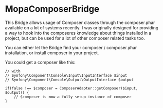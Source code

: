 MopaComposerBridge
==================

This Bridge allows usage of Composer classes through the composer.phar available on a lot of systems recently.
I was originally designed for providing a way to hook into the composeres knowledge about things installed in a project, but can be used for a lot of other composer related tasks too.


You can either let the Bridge find your composer / composer.phar installation, or install composer in your project.

You could get a composer like this:
```
// with 
// Symfony\Component\Console\Input\InputInterface $input
// Symfony\Component\Console\Output\OutputInterface $output

if(false !== $composer = ComposerAdapter::getComposer($input, $output)) {
    // $composer is now a fully setup instance of composer
}
```
